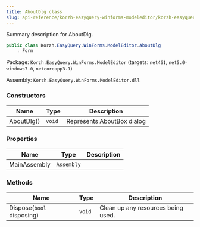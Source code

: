 ```yaml
---
title: AboutDlg class
slug: api-reference/korzh-easyquery-winforms-modeleditor/korzh-easyquery-winforms-modeleditor-namespace/aboutdlg-class
---
```

Summary description for AboutDlg.
```csharp
public class Korzh.EasyQuery.WinForms.ModelEditor.AboutDlg
    : Form

```
Package: `Korzh.EasyQuery.WinForms.ModelEditor` (targets: `net461`, `net5.0-windows7.0`, `netcoreapp3.1`)

Assembly: `Korzh.EasyQuery.WinForms.ModelEditor.dll`

### Constructors

| Name | Type | Description | 
| --- | --- | --- | 
| AboutDlg() | `void` | Represents AboutBox dialog | 


### Properties

| Name | Type | Description | 
| --- | --- | --- | 
| MainAssembly | `Assembly` |  | 


### Methods

| Name | Type | Description | 
| --- | --- | --- | 
| Dispose(`bool` disposing) | `void` | Clean up any resources being used. |